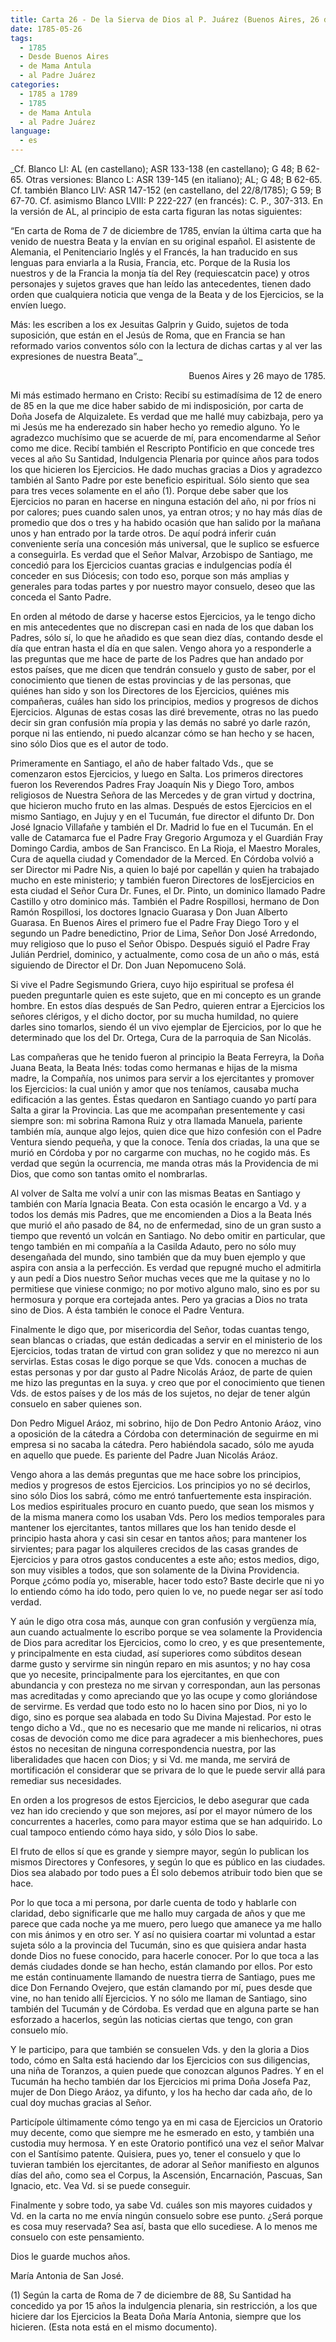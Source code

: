 ```yaml
---
title: Carta 26 - De la Sierva de Dios al P. Juárez (Buenos Aires, 26 de mayo de 1785).
date: 1785-05-26
tags:
  - 1785
  - Desde Buenos Aires
  - de Mama Antula
  - al Padre Juárez
categories:
  - 1785 a 1789
  - 1785
  - de Mama Antula
  - al Padre Juárez
language:
  - es
---
```


_Cf. Blanco LI: AL (en castellano); ASR 133-138 (en castellano); G 48; B 62-65.
Otras versiones: Blanco L: ASR 139-145 (en italiano); AL; G 48; B 62-65.
Cf. también Blanco LIV: ASR 147-152 (en castellano, del 22/8/1785); G 59; B 67-70. Cf. asimismo Blanco LVIII: P 222-227 (en francés): C. P., 307-313.
En la versión de AL, al principio de esta carta figuran las notas siguientes:

“En carta de Roma de 7 de diciembre de 1785, envían la última carta que ha venido de nuestra Beata y la envían en su original español. El asistente de Alemania, el Penitenciario Inglés y el Francés, la han traducido en sus lenguas para enviarla a la Rusia, Francia, etc. Porque de la Rusia los nuestros y de la Francia la monja tía del Rey (requiescatcin pace) y otros personajes y sujetos graves que han leído las antecedentes, tienen dado orden que cualquiera noticia que venga de la Beata y de los Ejercicios, se la envíen luego.

Más: les escriben a los ex Jesuitas Galprin y Guido, sujetos de toda suposición, que están en el Jesús de Roma, que en Francia se han reformado varios conventos sólo con la lectura de dichas cartas y al ver las expresiones de nuestra Beata”._

<div align="right">
Buenos Aires y 26 mayo de 1785.
</div>

Mi más estimado hermano en Cristo: Recibí su estimadísima de 12 de enero de 85 en la que me dice haber sabido de mi indisposición, por carta de Doña Josefa de Alquizalete. Es verdad que me hallé muy cabizbaja, pero ya mi Jesús me ha enderezado sin haber hecho yo remedio alguno. Yo le agradezco muchísimo que se acuerde de mí, para encomendarme al Señor como me dice. Recibí también el Rescripto Pontificio en que concede tres veces al año Su Santidad, Indulgencia Plenaria por quince años para todos los que hicieren los Ejercicios. He dado muchas gracias a Dios y agradezco también al Santo Padre por este beneficio espiritual. Sólo siento que sea para tres veces solamente en el año (1). Porque debe saber que los Ejercicios no paran en hacerse en ninguna estación del año, ni por fríos ni por calores; pues cuando salen unos, ya entran otros; y no hay más días de promedio que dos o tres y ha habido ocasión que han salido por la mañana unos y han entrado por la tarde otros. De aquí podrá inferir cuán conveniente sería una concesión más universal, que le suplico se esfuerce a conseguirla. Es verdad que el Señor Malvar, Arzobispo de Santiago, me concedió para los Ejercicios cuantas gracias e indulgencias podía él conceder en sus Diócesis; con todo eso, porque son más amplias y generales para todas partes y por nuestro mayor consuelo, deseo que las conceda el Santo Padre.

En orden al método de darse y hacerse estos Ejercicios, ya le tengo dicho en mis antecedentes que no discrepan casi en nada de los que daban los Padres, sólo sí, lo que he añadido es que sean diez días, contando desde el día que entran hasta el día en que salen. Vengo ahora yo a responderle a las preguntas que me hace de parte de los Padres que han andado por estos países, que me dicen que tendrán consuelo y gusto de saber, por el conocimiento que tienen de estas provincias y de las personas, que quiénes han sido y son los Directores de los Ejercicios, quiénes mis compañeras, cuáles han sido los principios, medios y progresos de dichos Ejercicios. Algunas de estas cosas las diré brevemente, otras no las puedo decir sin gran confusión mía propia y las demás no sabré yo darle razón, porque ni las entiendo, ni puedo alcanzar cómo se han hecho y se hacen, sino sólo Dios que es el autor de todo.

Primeramente en Santiago, el año de haber faltado Vds., que se comenzaron estos Ejercicios, y luego en Salta. Los primeros directores fueron los Reverendos Padres Fray Joaquín Nis y Diego Toro, ambos religiosos de Nuestra Señora de las Mercedes y de gran virtud y doctrina, que  hicieron mucho fruto en las almas. Después de estos Ejercicios en el mismo Santiago, en Jujuy y en el Tucumán, fue director el difunto Dr. Don José Ignacio Villafañe y también el Dr. Madrid lo fue en el Tucumán. En el valle de Catamarca fue el Padre Fray Gregorio Argumoza y el Guardián Fray Domingo Cardia, ambos de San Francisco. En La Rioja, el Maestro Morales, Cura de aquella ciudad y Comendador de la Merced. En Córdoba volvió a ser Director mi Padre Nis, a quien lo bajé por capellán y quien ha trabajado mucho en este ministerio; y también fueron Directores de losEjercicios en esta ciudad el Señor Cura Dr. Funes, el Dr. Pinto, un dominico llamado Padre Castillo y otro dominico más. También el Padre Rospillosi, hermano de Don Ramón Rospillosi, los doctores Ignacio Guarasa y Don Juan Alberto Guarasa.  En Buenos Aires el primero fue el Padre Fray Diego Toro y el segundo un Padre benedictino, Prior de Lima, Señor Don José Arredondo, muy religioso que lo puso el Señor Obispo. Después siguió el Padre Fray Julián Perdriel, dominico, y actualmente, como cosa de un año o más, está siguiendo de Director el Dr. Don Juan Nepomuceno Solá.

Si vive el Padre Segismundo Griera, cuyo hijo espiritual se profesa él pueden preguntarle quien es este sujeto, que en mi concepto es un grande hombre. En estos días después de San Pedro, quieren entrar a Ejercicios los señores clérigos, y el dicho doctor, por su mucha humildad, no quiere darles sino tomarlos, siendo él un vivo ejemplar de Ejercicios, por lo que he determinado que los del Dr. Ortega, Cura de la parroquia de San Nicolás.

Las compañeras que he tenido fueron al principio la Beata Ferreyra, la Doña Juana Beata, la Beata Inés: todas como hermanas e hijas de la misma madre, la Compañía, nos unimos para servir a los ejercitantes y promover los Ejercicios: la cual unión y amor que nos teníamos, causaba mucha edificación a las gentes. Éstas quedaron en Santiago cuando yo partí para Salta a girar la Provincia. Las que me acompañan presentemente y casi siempre son: mi sobrina Ramona Ruiz y otra llamada Manuela, pariente también mía, aunque algo lejos, quien dice que hizo confesión con el Padre Ventura siendo pequeña, y que la conoce. Tenía dos criadas, la una que se murió en Córdoba y por no cargarme con muchas, no he cogido más. Es verdad que según la ocurrencia, me manda otras más la Providencia de mi Dios, que como son tantas omito el nombrarlas.

Al volver de Salta me volví a unir con las mismas Beatas en Santiago y también con María Ignacia Beata. Con esta ocasión le encargo a Vd. y a todos los demás mis Padres, que me encomienden a Dios a la Beata Inés que murió el año pasado de 84, no de enfermedad, sino de un gran susto a tiempo que reventó un volcán en Santiago. No debo omitir en particular, que tengo también en mi compañía a la Casilda Adauto, pero no sólo muy desengañada del mundo, sino también que da muy buen ejemplo y que aspira con ansia a la perfección. Es verdad que repugné mucho el admitirla y aun pedí a Dios nuestro Señor muchas veces que me la quitase y no lo permitiese que viniese conmigo; no por motivo alguno malo, sino es por su hermosura y  porque era cortejada antes. Pero ya gracias a Dios no trata sino de Dios. A ésta también le conoce el Padre Ventura.

Finalmente le digo que, por misericordia del Señor, todas cuantas tengo, sean blancas o criadas, que están dedicadas a servir en el ministerio de los Ejercicios, todas tratan de virtud con gran solidez y que no merezco ni aun servirlas. Estas cosas le digo porque se que Vds. conocen a muchas de estas personas y por dar gusto al Padre Nicolás Aráoz, de parte de quien me hizo las preguntas en la suya. y creo que por el conocimiento que tienen Vds. de estos países y de los más de los sujetos, no dejar de tener algún consuelo en saber quienes son.

Don Pedro Miguel Aráoz, mi sobrino, hijo de Don Pedro Antonio Aráoz, vino a oposición de la cátedra a Córdoba con determinación de seguirme en mi empresa si no sacaba la cátedra. Pero habiéndola sacado, sólo me ayuda en aquello que puede. Es pariente del Padre Juan Nicolás Aráoz.

Vengo ahora a las demás preguntas que me hace sobre los principios, medios y progresos de estos Ejercicios. Los principios yo no sé decirlos, sino sólo Dios los sabrá, cómo me entró tanfuertemente esta inspiración. Los medios espirituales procuro en cuanto puedo, que sean los mismos y de la misma manera como los usaban Vds. Pero los medios temporales para mantener los ejercitantes, tantos millares que los han tenido desde el principio hasta ahora y casi sin cesar en tantos años; para mantener los sirvientes; para pagar los alquileres crecidos de las casas grandes de Ejercicios y para otros gastos conducentes a este año; estos medios, digo, son muy visibles a todos, que son solamente de la Divina Providencia. Porque ¿cómo podía yo, miserable, hacer todo esto? Baste decirle que ni yo lo entiendo cómo ha ido todo, pero quien lo ve, no puede negar ser así todo verdad.

Y aún le digo otra cosa más, aunque con gran confusión y vergüenza mía, aun cuando actualmente lo escribo porque se vea solamente la Providencia de Dios para acreditar los Ejercicios, como lo creo, y es que presentemente, y principalmente en esta ciudad, así superiores como súbditos desean darme gusto y servirme sin ningún reparo en mis asuntos; y no hay cosa que yo necesite, principalmente para los ejercitantes, en que con abundancia y con presteza no me sirvan y correspondan, aun las personas mas acreditadas y como apreciando que yo las ocupe y como gloriándose de servirme. Es verdad que todo esto no lo hacen sino por Dios, ni yo lo digo, sino es porque sea alabada en todo Su Divina Majestad. Por esto le tengo dicho a Vd., que no es necesario que me mande ni relicarios, ni otras cosas de devoción como me dice para agradecer a mis bienhechores, pues éstos no necesitan de ninguna correspondencia nuestra, por las liberalidades que hacen con Dios; y si Vd. me manda, me servirá de mortificación el considerar que se privara de lo que le puede servir allá para remediar sus necesidades.

En orden a los progresos de estos Ejercicios, le debo asegurar que cada vez han ido creciendo y que son mejores, así por el mayor número de los concurrentes a hacerles, como para mayor estima que se han adquirido. Lo cual tampoco entiendo cómo haya sido, y sólo Dios lo sabe.

El fruto de ellos sí que es grande y siempre mayor, según lo publican los mismos Directores y Confesores, y según lo que es público en las ciudades. Dios sea alabado por todo pues a Él solo debemos atribuir todo bien que se hace.

Por lo que toca a mi persona, por darle cuenta de todo y hablarle con claridad, debo significarle que me hallo muy cargada de años y que me parece que cada noche ya me muero, pero luego que amanece ya me hallo con mis ánimos y en otro ser. Y así no quisiera coartar mi voluntad a estar sujeta sólo a la provincia del Tucumán, sino es que quisiera andar hasta donde Dios no fuese conocido, para hacerle conocer. Por lo que toca a las demás ciudades donde se han hecho, están clamando por ellos. Por esto me están continuamente llamando de nuestra tierra de Santiago, pues me dice Don Fernando Ovejero, que están clamando por mí, pues desde que vine, no han tenido allí Ejercicios. Y no sólo me llaman de Santiago, sino también del Tucumán y de Córdoba. Es verdad que en alguna parte se han esforzado a hacerlos, según las noticias ciertas que tengo, con gran consuelo mío.

Y le participo, para que también se consuelen Vds. y den la gloria a Dios  todo, cómo en Salta está haciendo dar los Ejercicios con sus diligencias, una niña de Toranzos, a quien puede que conozcan algunos Padres. Y en el Tucumán ha hecho también dar los Ejercicios mi prima Doña Josefa Paz, mujer de Don Diego Aráoz, ya difunto, y los ha hecho dar cada año, de lo cual doy muchas gracias al Señor.

Particípole últimamente cómo tengo ya en mi casa de Ejercicios un Oratorio muy decente, como que siempre me he esmerado en esto, y también una custodia muy hermosa. Y en este Oratorio pontificó una vez el señor Malvar con el Santísimo patente. Quisiera, pues yo, tener el consuelo y que lo tuvieran también los ejercitantes, de adorar al Señor manifiesto en algunos días del año, como sea el Corpus, la Ascensión, Encarnación, Pascuas, San Ignacio, etc. Vea Vd. si se puede conseguir.

Finalmente y sobre todo, ya sabe Vd. cuáles son mis mayores cuidados y Vd. en la carta no me envía ningún consuelo sobre ese punto. ¿Será porque es cosa muy reservada? Sea así, basta que ello sucediese. A lo menos me consuelo con este pensamiento.

Dios le guarde muchos años.

María Antonia de San José.

(1) Según la carta de Roma de 7 de diciembre de 88, Su Santidad ha concedido ya por 15 años la indulgencia plenaria, sin restricción, a los que hiciere dar los Ejercicios la Beata Doña María Antonia, siempre que los hicieren. (Esta nota está en el mismo documento).
